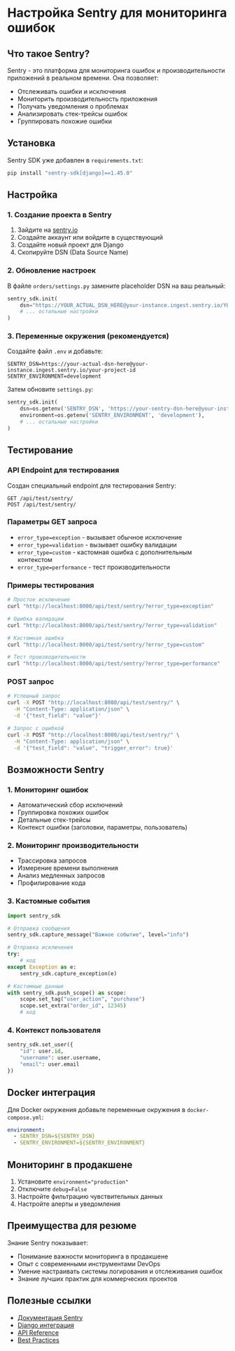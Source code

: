 # Настройка Sentry для мониторинга ошибок

## Что такое Sentry?

Sentry - это платформа для мониторинга ошибок и производительности приложений в реальном времени. Она позволяет:

- Отслеживать ошибки и исключения
- Мониторить производительность приложения
- Получать уведомления о проблемах
- Анализировать стек-трейсы ошибок
- Группировать похожие ошибки

## Установка

Sentry SDK уже добавлен в `requirements.txt`:

```bash
pip install "sentry-sdk[django]==1.45.0"
```

## Настройка

### 1. Создание проекта в Sentry

1. Зайдите на [sentry.io](https://sentry.io)
2. Создайте аккаунт или войдите в существующий
3. Создайте новый проект для Django
4. Скопируйте DSN (Data Source Name)

### 2. Обновление настроек

В файле `orders/settings.py` замените placeholder DSN на ваш реальный:

```python
sentry_sdk.init(
    dsn="https://YOUR_ACTUAL_DSN_HERE@your-instance.ingest.sentry.io/YOUR_PROJECT_ID",
    # ... остальные настройки
)
```

### 3. Переменные окружения (рекомендуется)

Создайте файл `.env` и добавьте:

```env
SENTRY_DSN=https://your-actual-dsn-here@your-instance.ingest.sentry.io/your-project-id
SENTRY_ENVIRONMENT=development
```

Затем обновите `settings.py`:

```python
sentry_sdk.init(
    dsn=os.getenv('SENTRY_DSN', 'https://your-sentry-dsn-here@your-instance.ingest.sentry.io/your-project-id'),
    environment=os.getenv('SENTRY_ENVIRONMENT', 'development'),
    # ... остальные настройки
)
```

## Тестирование

### API Endpoint для тестирования

Создан специальный endpoint для тестирования Sentry:

```
GET /api/test/sentry/
POST /api/test/sentry/
```

### Параметры GET запроса

- `error_type=exception` - вызывает обычное исключение
- `error_type=validation` - вызывает ошибку валидации
- `error_type=custom` - кастомная ошибка с дополнительным контекстом
- `error_type=performance` - тест производительности

### Примеры тестирования

```bash
# Простое исключение
curl "http://localhost:8000/api/test/sentry/?error_type=exception"

# Ошибка валидации
curl "http://localhost:8000/api/test/sentry/?error_type=validation"

# Кастомная ошибка
curl "http://localhost:8000/api/test/sentry/?error_type=custom"

# Тест производительности
curl "http://localhost:8000/api/test/sentry/?error_type=performance"
```

### POST запрос

```bash
# Успешный запрос
curl -X POST "http://localhost:8000/api/test/sentry/" \
  -H "Content-Type: application/json" \
  -d '{"test_field": "value"}'

# Запрос с ошибкой
curl -X POST "http://localhost:8000/api/test/sentry/" \
  -H "Content-Type: application/json" \
  -d '{"test_field": "value", "trigger_error": true}'
```

## Возможности Sentry

### 1. Мониторинг ошибок

- Автоматический сбор исключений
- Группировка похожих ошибок
- Детальные стек-трейсы
- Контекст ошибки (заголовки, параметры, пользователь)

### 2. Мониторинг производительности

- Трассировка запросов
- Измерение времени выполнения
- Анализ медленных запросов
- Профилирование кода

### 3. Кастомные события

```python
import sentry_sdk

# Отправка сообщения
sentry_sdk.capture_message("Важное событие", level="info")

# Отправка исключения
try:
    # код
except Exception as e:
    sentry_sdk.capture_exception(e)

# Кастомные данные
with sentry_sdk.push_scope() as scope:
    scope.set_tag("user_action", "purchase")
    scope.set_extra("order_id", 12345)
    # код
```

### 4. Контекст пользователя

```python
sentry_sdk.set_user({
    "id": user.id,
    "username": user.username,
    "email": user.email
})
```

## Docker интеграция

Для Docker окружения добавьте переменные окружения в `docker-compose.yml`:

```yaml
environment:
  - SENTRY_DSN=${SENTRY_DSN}
  - SENTRY_ENVIRONMENT=${SENTRY_ENVIRONMENT}
```

## Мониторинг в продакшене

1. Установите `environment="production"`
2. Отключите `debug=False`
3. Настройте фильтрацию чувствительных данных
4. Настройте алерты и уведомления

## Преимущества для резюме

Знание Sentry показывает:

- Понимание важности мониторинга в продакшене
- Опыт с современными инструментами DevOps
- Умение настраивать системы логирования и отслеживания ошибок
- Знание лучших практик для коммерческих проектов

## Полезные ссылки

- [Документация Sentry](https://docs.sentry.io/)
- [Django интеграция](https://docs.sentry.io/platforms/python/django/)
- [API Reference](https://docs.sentry.io/platforms/python/)
- [Best Practices](https://docs.sentry.io/platforms/python/guides/django/best-practices/)
